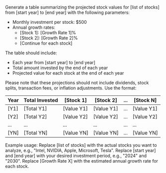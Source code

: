 Generate a table summarizing the projected stock values for [list of stocks] from [start year] to [end year] with the following parameters:
- Monthly investment per stock: $500
- Annual growth rates:
  - [Stock 1]: [Growth Rate 1]%
  - [Stock 2]: [Growth Rate 2]%
  - [Continue for each stock]

The table should include:
- Each year from [start year] to [end year]
- Total amount invested by the end of each year
- Projected value for each stock at the end of each year

Please note that these projections should not include dividends, stock splits, transaction fees, or inflation adjustments. Use the format:

| Year | Total Invested | [Stock 1] | [Stock 2] | ... | [Stock N] |
|------|----------------|-----------|-----------|-----|-----------|
| [Y1] | [Total Y1]     | [Value Y1]| [Value Y1]| ... | [Value Y1]|
| [Y2] | [Total Y2]     | [Value Y2]| [Value Y2]| ... | [Value Y2]|
| ...  | ...            | ...       | ...       | ... | ...       |
| [YN] | [Total YN]     | [Value YN]| [Value YN]| ... | [Value YN]|

Example usage:
Replace [list of stocks] with the actual stocks you want to analyze, e.g., "Intel, NVIDIA, Apple, Microsoft, Tesla".
Replace [start year] and [end year] with your desired investment period, e.g., "2024" and "2030".
Replace [Growth Rate X] with the estimated annual growth rate for each stock.
